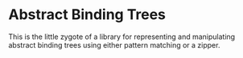 Abstract Binding Trees
===

This is the little zygote of a library for representing and
manipulating abstract binding trees using either pattern matching or a
zipper.
